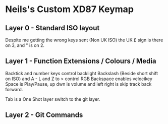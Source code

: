 # Neils's Custom XD87 Keymap


## Layer 0 - Standard ISO layout
Despite me getting the wrong keys sent (Non UK ISO) the UK £ sign is there on 3, and " is on 2.

## Layer 1 - Function Extensions / Colours / Media 
Backtick and number keys control backlight
Backslash (Beside short shift on ISO) and A - L and Z to > control RGB
Backspace enables velocikey
Space is Play/Pause, up dwn is volume and left right is skip track back forward. 

Tab is a One Shot layer switch to the git layer. 


## Layer 2 - Git Commands




